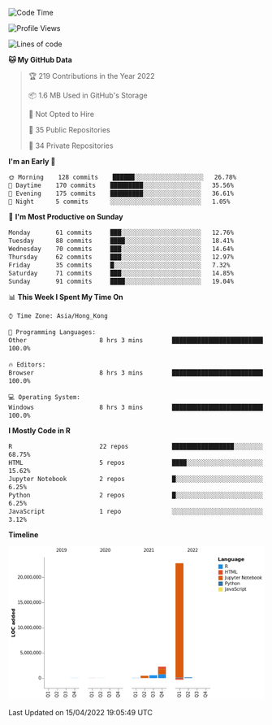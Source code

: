 

<!--**wt12318/wt12318** is a ✨ _special_ ✨ repository because its `README.md` (this file) appears on your GitHub profile.-->

<!--START_SECTION:waka-->
![Code Time](http://img.shields.io/badge/Code%20Time-111%20hrs%2021%20mins-blue)

![Profile Views](http://img.shields.io/badge/Profile%20Views-0-blue)

![Lines of code](https://img.shields.io/badge/From%20Hello%20World%20I%27ve%20Written-26%20Million%20lines%20of%20code-blue)

**🐱 My GitHub Data** 

> 🏆 219 Contributions in the Year 2022
 > 
> 📦 1.6 MB Used in GitHub's Storage 
 > 
> 🚫 Not Opted to Hire
 > 
> 📜 35 Public Repositories 
 > 
> 🔑 34 Private Repositories  
 > 
**I'm an Early 🐤** 

```text
🌞 Morning    128 commits    ██████░░░░░░░░░░░░░░░░░░░   26.78% 
🌆 Daytime    170 commits    █████████░░░░░░░░░░░░░░░░   35.56% 
🌃 Evening    175 commits    █████████░░░░░░░░░░░░░░░░   36.61% 
🌙 Night      5 commits      ░░░░░░░░░░░░░░░░░░░░░░░░░   1.05%

```
📅 **I'm Most Productive on Sunday** 

```text
Monday       61 commits     ███░░░░░░░░░░░░░░░░░░░░░░   12.76% 
Tuesday      88 commits     ████░░░░░░░░░░░░░░░░░░░░░   18.41% 
Wednesday    70 commits     ███░░░░░░░░░░░░░░░░░░░░░░   14.64% 
Thursday     62 commits     ███░░░░░░░░░░░░░░░░░░░░░░   12.97% 
Friday       35 commits     █░░░░░░░░░░░░░░░░░░░░░░░░   7.32% 
Saturday     71 commits     ███░░░░░░░░░░░░░░░░░░░░░░   14.85% 
Sunday       91 commits     ████░░░░░░░░░░░░░░░░░░░░░   19.04%

```


📊 **This Week I Spent My Time On** 

```text
⌚︎ Time Zone: Asia/Hong_Kong

💬 Programming Languages: 
Other                    8 hrs 3 mins        █████████████████████████   100.0%

🔥 Editors: 
Browser                  8 hrs 3 mins        █████████████████████████   100.0%

💻 Operating System: 
Windows                  8 hrs 3 mins        █████████████████████████   100.0%

```

**I Mostly Code in R** 

```text
R                        22 repos            █████████████████░░░░░░░░   68.75% 
HTML                     5 repos             ████░░░░░░░░░░░░░░░░░░░░░   15.62% 
Jupyter Notebook         2 repos             █░░░░░░░░░░░░░░░░░░░░░░░░   6.25% 
Python                   2 repos             █░░░░░░░░░░░░░░░░░░░░░░░░   6.25% 
JavaScript               1 repo              ░░░░░░░░░░░░░░░░░░░░░░░░░   3.12%

```


**Timeline**

![Chart not found](https://raw.githubusercontent.com/wt12318/wt12318/main/charts/bar_graph.png) 


 Last Updated on 15/04/2022 19:05:49 UTC
<!--END_SECTION:waka-->


